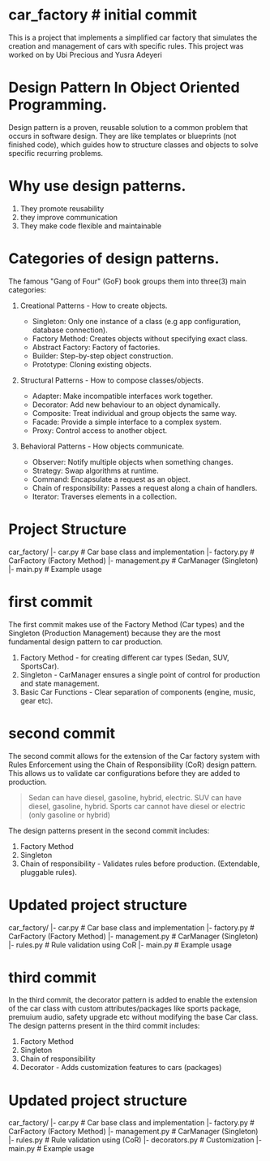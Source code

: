 # car_factory # initial commit
This is a project that implements a simplified car factory that simulates the creation and management of cars with specific rules. This project was worked on by Ubi Precious and Yusra Adeyeri

# Design Pattern In Object Oriented Programming.
Design pattern is a proven, reusable solution to a common problem that occurs in software design. They are like templates or blueprints (not finished code), which guides how to structure classes and objects to solve specific recurring problems.

# Why use design patterns.
1. They promote reusability
2. they improve communication
3. They make code flexible and maintainable

# Categories of design patterns.
The famous "Gang of Four" (GoF) book groups them into three(3) main categories:

1. Creational Patterns - How to create objects.
    - Singleton: Only one instance of a class (e.g app configuration, database connection).
    - Factory Method: Creates objects without specifying exact class.
    - Abstract Factory: Factory of factories.
    - Builder: Step-by-step object construction.
    - Prototype: Cloning existing objects.

2. Structural Patterns - How to compose classes/objects.
    - Adapter: Make incompatible interfaces work together.
    - Decorator: Add new behaviour to an object dynamically.
    - Composite: Treat individual and group objects the same way.
    - Facade: Provide a simple interface to a complex system.
    - Proxy: Control access to another object.

3. Behavioral Patterns - How objects communicate.
    - Observer: Notify multiple objects when something changes.
    - Strategy: Swap algorithms at runtime.
    - Command: Encapsulate a request as an object.
    - Chain of responsibility: Passes a request along a chain of handlers.
    - Iterator: Traverses elements in a collection.

# Project Structure
car_factory/
    |- car.py           # Car base class and implementation
    |- factory.py       # CarFactory (Factory Method)
    |- management.py    # CarManager (Singleton)
    |- main.py          # Example usage

# first commit
The first commit makes use of the Factory Method (Car types) and the Singleton (Production Management) because they are the most fundamental design pattern to car production.
1. Factory Method - for creating different car types (Sedan, SUV, SportsCar).
2. Singleton - CarManager ensures a single point of control for production and state management.
3. Basic Car Functions - Clear separation of components (engine, music, gear etc).

# second commit
The second commit allows for the extension of the Car factory system with Rules Enforcement using the Chain of Responsibility (CoR) design pattern. This allows us to validate car configurations before they are added to production.
>   Sedan can have diesel, gasoline, hybrid, electric.
>   SUV can have diesel, gasoline, hybrid.
>   Sports car cannot have diesel or electric (only gasoline or hybrid)

The design patterns present in the second commit includes:
1.  Factory Method
2.  Singleton
3.  Chain of responsibility - Validates rules before production. (Extendable, pluggable rules).

# Updated project structure
car_factory/
    |- car.py           # Car base class and implementation
    |- factory.py       # CarFactory (Factory Method)
    |- management.py    # CarManager (Singleton)
    |- rules.py         # Rule validation using CoR
    |- main.py          # Example usage

# third commit
In the third commit, the decorator pattern is added to enable the extension of the car class with custom attributes/packages like sports package, premuium audio, safety upgrade etc without modifying the base Car class.
The design patterns present in the third commit includes:
1.  Factory Method
2.  Singleton
3.  Chain of responsibility
4.  Decorator - Adds customization features to cars (packages)

# Updated project structure
car_factory/
    |- car.py           # Car base class and implementation
    |- factory.py       # CarFactory (Factory Method)
    |- management.py    # CarManager (Singleton)
    |- rules.py         # Rule validation using (CoR)
    |- decorators.py    # Customization
    |- main.py          # Example usage